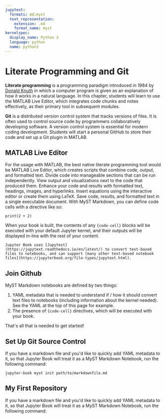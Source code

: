```yaml
---
jupytext:
  formats: md:myst
  text_representation:
    extension: .md
    format_name: myst
kernelspec:
  display_name: Python 3
  language: python
  name: python3
---
```


# Literate Programming and Git

**Literate programming** is a programming paradigm introduced in 1984 by [Donald Knuth](https://en.wikipedia.org/wiki/Donald_Knuth) in which a computer program is given as an explanation of how it works in a natural language. In this chapter, students will learn to use the MATLAB Live Editor, which integrates code chunks and notes effectively, as their primary tool in subsequent modules. 

**Git** is a distributed version control system that tracks versions of files. It is often used to control source code by programmers collaboratively developing software. A version control system is essential for modern coding development. Students will start a personal GitHub to store their code and set up a Git plugin in MATLAB.

## MATLAB Live Editor

For the usage with MATLAB, the best native literate programming tool would be MATLAB Live Editor, which creates scripts that combine code, output, and formatted text. Divide code into manageable sections that can be run independently. View output and visualizations next to the code that produced them. Enhance your code and results with formatted text, headings, images, and hyperlinks. Insert equations using the interactive editor or create them using LaTeX. Save code, results, and formatted text in a single executable document. With MyST Markdown, you can define code cells with a directive like so:

```{code-cell}
print(2 + 2)
```

When your book is built, the contents of any `{code-cell}` blocks will be
executed with your default Jupyter kernel, and their outputs will be displayed
in-line with the rest of your content.

```{seealso}
Jupyter Book uses [Jupytext](https://jupytext.readthedocs.io/en/latest/) to convert text-based files to notebooks, and can support [many other text-based notebook files](https://jupyterbook.org/file-types/jupytext.html).
```

## Join Github

MyST Markdown notebooks are defined by two things:

1. YAML metadata that is needed to understand if / how it should convert text files to notebooks (including information about the kernel needed).
   See the YAML at the top of this page for example.
2. The presence of `{code-cell}` directives, which will be executed with your book.

That's all that is needed to get started!

## Set Up Git Source Control

If you have a markdown file and you'd like to quickly add YAML metadata to it, so that Jupyter Book will treat it as a MyST Markdown Notebook, run the following command:

```
jupyter-book myst init path/to/markdownfile.md
```

## My First Repository

If you have a markdown file and you'd like to quickly add YAML metadata to it, so that Jupyter Book will treat it as a MyST Markdown Notebook, run the following command:

